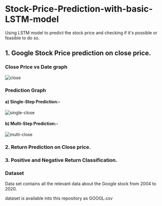 # Stock-Price-Prediction-with-basic-LSTM-model
Using LSTM model to predict the stock price and checking if it's possible or feasible to do so.

## 1. Google Stock Price prediction on close price.
### Close Price vs Date graph
![close](https://user-images.githubusercontent.com/88196035/134037747-d4440e39-8b76-4bc9-859f-75ef88260677.png)

### Prediction Graph
#### a) Single-Step Prediction:-
![single-close](https://user-images.githubusercontent.com/88196035/134038226-f3102d66-dff5-4e0a-851d-57ce440c1e86.png)

#### b) Multi-Step Prediction:-
![multi-close](https://user-images.githubusercontent.com/88196035/134038283-62872afe-7cbd-4146-a56c-c04e675e13d2.png)


### 2. Return Prediction on Close price.
### 3. Positive and Negative Return Classification.

### Dataset
Data set contains all the relevant data about the Google stock from 2004 to 2020.

dataset is available into this repository as GOOGL.csv
